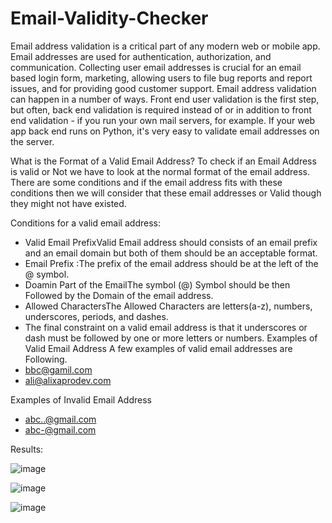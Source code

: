 # Email-Validity-Checker

Email address validation is a critical part of any modern web or mobile app. Email addresses are used for authentication, authorization, and communication. Collecting user email addresses is crucial for an email based login form, marketing, allowing users to file bug reports and report issues, and for providing good customer support.
Email address validation can happen in a number of ways. Front end user validation is the first step, but often, back end validation is required instead of or in addition to front end validation - if you run your own mail servers, for example. If your web app back end runs on Python, it's very easy to validate email addresses on the server.

What is the Format of a Valid Email Address?
To check if an Email Address is valid or Not we have to look at the normal format of the email address. There are some conditions and if the email address fits with these conditions then we will consider that these email addresses or Valid though they might not have existed.

Conditions for a valid email address:
- Valid Email PrefixValid Email address should consists of an email prefix and an email domain but both of them should be an acceptable format.
- Email Prefix :The prefix of the email address should be at the left of the @ symbol.
- Doamin Part of the EmailThe symbol (@) Symbol should be then Followed by the Domain of the email address.
- Allowed CharactersThe Allowed Characters are letters(a-z), numbers, underscores, periods, and dashes.
- The final constraint on a valid email address is that it underscores or dash must be followed by one or more letters or numbers.
Examples of Valid Email Address
A few examples of valid email addresses are Following.
- bbc@gamil.com
- ali@alixaprodev.com

Examples of Invalid Email Address
- abc..@gmail.com
- abc-@gmail.com

Results:

![image](https://user-images.githubusercontent.com/96374713/231338012-c18102aa-2efc-435c-a4e2-b061bfdc38c8.png)

![image](https://user-images.githubusercontent.com/96374713/231338052-a669f0e7-9f45-4dba-82e6-639caf6ab7fb.png)

![image](https://user-images.githubusercontent.com/96374713/231338112-826a2dc0-ad7f-43aa-a634-25c9a7123f01.png)
